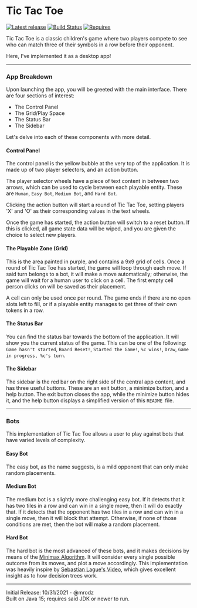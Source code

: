 # Tic Tac Toe

[![Latest release](https://img.shields.io/badge/Release-1.0.2-blue)](https://github.com/mrodz/TicTacToe-Reimagined/releases)
[![Build Status](https://img.shields.io/badge/Build-Passing-Sucess)]()
[![Requires](https://img.shields.io/badge/Requires-Java%2015+-critical)](https://java.com/en/download/)

Tic Tac Toe is a classic children's game where two players compete to see
who can match three of their symbols in a row before their opponent.  

Here, I've implemented it as a desktop app!

***

### App Breakdown
Upon launching the app, you will be greeted with the main interface. There are four
sections of interest:

* The Control Panel
* The Grid/Play Space
* The Status Bar
* The Sidebar  
  
Let's delve into each of these components with more detail.

#### Control Panel
The control panel is the yellow bubble at the very top of the application. It
is made up of two player selectors, and an action button.  
  
The player selector wheels have a piece of text content in between two arrows,
which can be used to cycle between each playable entity. These are `Human`, `Easy Bot`,
`Medium Bot`, and `Hard Bot`.  
  
Clicking the action button will start a round of Tic Tac Toe, setting players 'X' and 'O'
as their corresponding values in the text wheels.  
  
Once the game has started, the action button will switch to a reset button. If this is clicked,
all game state data will be wiped, and you are given the choice to select new players.  

#### The Playable Zone (Grid)
This is the area painted in purple, and contains a 9x9 grid of cells. Once a round of Tic Tac Toe
has started, the game will loop through each move. If said turn belongs to a bot, it will make a
move automatically; otherwise, the game will wait for a human user to click on a cell. The first 
empty cell person clicks on will be saved as their placement.  
  
A cell can only be used once per round. The game ends if there are no open slots left to fill,
or if a playable entity manages to get three of their own tokens in a row.

#### The Status Bar
You can find the status bar towards the bottom of the application. It will show you the current 
status of the game. This can be one of the following: `Game hasn't started`, `Board Reset!`,
`Started the Game!`, `%c wins!`, `Draw`, `Game in progress, %c's turn`.

#### The Sidebar
The sidebar is the red bar on the right side of the central app content, and has three useful buttons.
These are an exit button, a minimize button, and a help button. The exit button closes the app, while the
minimize button hides it, and the help button displays a simplified version of this ```README ```file.

***

### Bots
This implementation of Tic Tac Toe allows a user to play against bots that have varied levels of 
complexity.

#### Easy Bot
The easy bot, as the name suggests, is a mild opponent that can only make random placements.

#### Medium Bot
The medium bot is a slightly more challenging easy bot. If it detects that it has two tiles in a row 
and can win in a single move, then it will do exactly that. If it detects that the opponent has two 
tiles in a row and can win in a single move, then it will block that attempt. Otherwise, if none of
those conditions are met, then the bot will make a random placement.

#### Hard Bot
The hard bot is the most advanced of these bots, and it makes decisions by means of the 
[Minimax Algorithm]. It will consider every single possible outcome from its moves, and 
plot a move accordingly. This implementation was heavily inspire by [Sebastian Lague's Video],
which gives excellent insight as to how decision trees work.

***

Initial Release: 10/31/2021 - @mrodz  
Built on Java 15; requires said JDK or newer to run.

<!-- Shortened Links -->
[Minimax Algorithm]: https://en.wikipedia.org/wiki/Minimax
[Sebastian Lague's Video]: https://www.youtube.com/watch?v=l-hh51ncgDI


